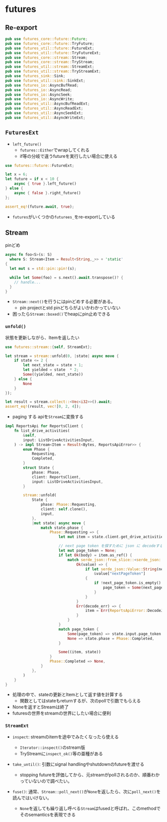 # futures

## Re-export

```rust
pub use futures_core::future::Future;
pub use futures_core::future::TryFuture;
pub use futures_util::future::FutureExt;
pub use futures_util::future::TryFutureExt;
pub use futures_core::stream::Stream;
pub use futures_core::stream::TryStream;
pub use futures_util::stream::StreamExt;
pub use futures_util::stream::TryStreamExt;
pub use futures_sink::Sink;
pub use futures_util::sink::SinkExt;
pub use futures_io::AsyncBufRead;
pub use futures_io::AsyncRead;
pub use futures_io::AsyncSeek;
pub use futures_io::AsyncWrite;
pub use futures_util::AsyncBufReadExt;
pub use futures_util::AsyncReadExt;
pub use futures_util::AsyncSeekExt;
pub use futures_util::AsyncWriteExt;
```

## `FuturesExt`

* `left_future()`
  * `futures::Either`でwrapしてくれる
  * if等の分岐で違うfutureを実行したい場合に使える

```rust
use futures::future::FutureExt;

let x = 6;
let future = if x < 10 {
    async { true }.left_future()
} else {
    async { false }.right_future()
};

assert_eq!(future.await, true);
```

* `futures`がいくつかの`futurees_`をre-exportしている

## Stream

pinどめ

```rust
async fn foo<S>(s: S) 
  where S: Stream<Item = Result<String,_>> + 'static'
{
  let mut s = std::pin::pin!(s);

  while let Some(foo) = s.next().await.transpose()? {
    // handle...
  }
}

```

* `Stream::next()`を行うにはpinどめする必要がある。
  * pin projectとstd pinどちらがよいかわかっていない
* 困ったら`Stream::boxed()`でheapにpin止めできる


### `unfold()`

状態を更新しながら、Itemを返したい

```rust
use futures::stream::{self, StreamExt};

let stream = stream::unfold(0, |state| async move {
    if state <= 2 {
        let next_state = state + 1;
        let yielded = state  * 2;
        Some((yielded, next_state))
    } else {
        None
    }
});

let result = stream.collect::<Vec<i32>>().await;
assert_eq!(result, vec![0, 2, 4]);
```

* paging する apiを`Stream`に変換する

```rust
impl ReportsApi for ReportsClient {
    fn list_drive_activities(
        &self,
        input: ListDriveActivitiesInput,
    ) -> impl Stream<Item = Result<Bytes, ReportsApiError>> {
        enum Phase {
            Requesting,
            Completed,
        }
        struct State {
            phase: Phase,
            client: ReportsClient,
            input: ListDriveActivitiesInput,
        }

        stream::unfold(
            State {
                phase: Phase::Requesting,
                client: self.clone(),
                input,
            },
            |mut state| async move {
                match state.phase {
                    Phase::Requesting => {
                        let mut item = state.client.get_drive_activities(&state.input).await;

                        // next page token を探すために json に decodeする
                        let mut page_token = None;
                        if let Ok(body) = item.as_ref() {
                            match serde_json::from_slice::<serde_json::Value>(body.as_ref()) {
                                Ok(value) => {
                                    if let serde_json::Value::String(next_page_token) =
                                        &value["nextPageToken"]
                                    {
                                        if !next_page_token.is_empty() {
                                            page_token = Some(next_page_token.clone());
                                        }
                                    }
                                }
                                Err(decode_err) => {
                                    item = Err(ReportsApiError::DecodeJson(decode_err));
                                }
                            }
                        }
                        match page_token {
                            Some(page_token) => state.input.page_token = Some(page_token),
                            None => state.phase = Phase::Completed,
                        }

                        Some((item, state))
                    }
                    Phase::Completed => None,
                }
            },
        )
    }
}
```

* 処理の中で、stateの更新とItemとして返す値を計算する
  * 関数としてはstateもreturnするが、次のpollで引数でもらえる
* Noneを返すとStreamは終了
* futuresの世界をstreamの世界にしたい場合に便利

### `StreamExt`

* `inspect`: streamのitemを途中でみたくなったら使える
  * `Iterator::inspect()`のstream版
  * TryStreamに`inspect_ok()`等の亜種がある

* `take_until()`: 引数にsignal handlingやshutdownのfutureを渡せる
  * stopping futureを評価してから、元streamがpollされるのか、順番わかっていないので調べたい。

* `fuse()`: 通常、`Stream::poll_next()`が`None`を返したら、次に`poll_next()`を読んではいけない。  
  * `None`を返しても繰り返し呼べる`Stream`はfusedと呼ばれ、このmethodでそのsemanticsを表現できる
